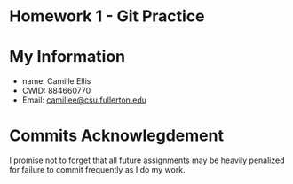 # Homework 1 - Git Practice 

# My Information 

* name: Camille Ellis 
* CWID: 884660770
* Email: camillee@csu.fullerton.edu

# Commits Acknowlegdement

I promise not to forget that all future assignments may be heavily penalized for failure to commit frequently as I do my work.

